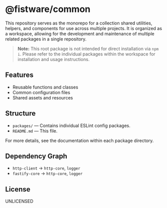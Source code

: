 # @fistware/common

This repository serves as the monorepo for a collection shared utilities, helpers, and components for use across multiple projects. It is organized as a workspace, allowing for the development and maintenance of multiple related packages in a single repository.

> **Note:** This root package is not intended for direct installation via `npm i`. Please refer to the individual packages within the workspace for installation and usage instructions.

## Features

- Reusable functions and classes
- Common configuration files
- Shared assets and resources

## Structure

- `packages/` — Contains individual ESLint config packages.
- `README.md` — This file.

For more details, see the documentation within each package directory.

## Dependency Graph

- `http-client` -> `http-core`, `logger`
- `fastify-core` -> `http-core`, `logger`

## License

UNLICENSED